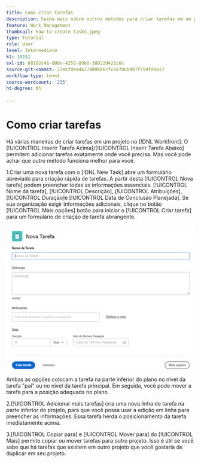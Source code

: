 ```yaml
---
title: Como criar tarefas
description: Saiba mais sobre outros métodos para criar tarefas em um projeto no [!DNL  Workfront].
feature: Work Management
thumbnail: how-to-create-tasks.jpeg
type: Tutorial
role: User
level: Intermediate
kt: 10151
exl-id: 68102c46-80be-4255-89b8-38022d421c6c
source-git-commit: 27e8f0aada77488bd6cfc2e786b997f759fd0a17
workflow-type: tm+mt
source-wordcount: '235'
ht-degree: 0%

---
```


# Como criar tarefas

Há várias maneiras de criar tarefas em um projeto no [!DNL Workfront]. O [!UICONTROL Inserir Tarefa Acima]/[!UICONTROL Inserir Tarefa Abaixo] permitem adicionar tarefas exatamente onde você precisa. Mas você pode achar que outro método funciona melhor para você.

1.Criar uma nova tarefa com o [!DNL New Task] abre um formulário abreviado para criação rápida de tarefas. A partir desta [!UICONTROL Nova tarefa] podem preencher todas as informações essenciais. [!UICONTROL Nome da tarefa], [!UICONTROL Descrição], [!UICONTROL Atribuições], [!UICONTROL Duração]e [!UICONTROL Data de Conclusão Planejada]. Se sua organização exigir informações adicionais, clique no botão [!UICONTROL Mais opções] botão para iniciar o [!UICONTROL Criar tarefa] para um formulário de criação de tarefa abrangente.

![[!UICONTROL Nova tarefa] janela](assets/planner-fund-new-task-creation.png)

Ambas as opções colocam a tarefa na parte inferior do plano no nível da tarefa &quot;pai&quot; ou no nível da tarefa principal. Em seguida, você pode mover a tarefa para a posição adequada no plano.

2.[!UICONTROL Adicionar mais tarefas] cria uma nova linha de tarefa na parte inferior do projeto, para que você possa usar a edição em linha para preencher as informações. Essa tarefa herda o posicionamento da tarefa imediatamente acima.

3.[!UICONTROL Copiar para] e [!UICONTROL Mover para] do [!UICONTROL Mais] permite copiar ou mover tarefas para outro projeto. Isso é útil se você sabe que há tarefas que existem em outro projeto que você gostaria de duplicar em seu projeto.

<!---
should we add duplicate?
--->

<!---
learn more urls:
Create tasks in a project
Delete tasks
Copy and duplicate tasks
Edit tasks 
Create subtasks
--->
